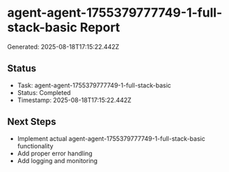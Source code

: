 # agent-agent-1755379777749-1-full-stack-basic Report

Generated: 2025-08-18T17:15:22.442Z

## Status
- Task: agent-agent-1755379777749-1-full-stack-basic
- Status: Completed
- Timestamp: 2025-08-18T17:15:22.442Z

## Next Steps
- Implement actual agent-agent-1755379777749-1-full-stack-basic functionality
- Add proper error handling
- Add logging and monitoring
